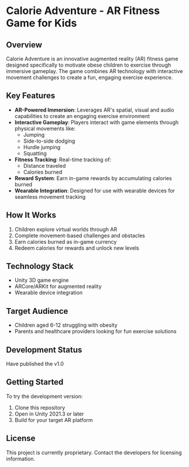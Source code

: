# Calorie Adventure - AR Fitness Game for Kids

## Overview
Calorie Adventure is an innovative augmented reality (AR) fitness game designed specifically to motivate obese children to exercise through immersive gameplay. The game combines AR technology with interactive movement challenges to create a fun, engaging exercise experience.

## Key Features
- **AR-Powered Immersion**: Leverages AR's spatial, visual and audio capabilities to create an engaging exercise environment
- **Interactive Gameplay**: Players interact with game elements through physical movements like:
  - Jumping
  - Side-to-side dodging
  - Hurdle jumping
  - Squatting
- **Fitness Tracking**: Real-time tracking of:
  - Distance traveled
  - Calories burned
- **Reward System**: Earn in-game rewards by accumulating calories burned
- **Wearable Integration**: Designed for use with wearable devices for seamless movement tracking

## How It Works
1. Children explore virtual worlds through AR
2. Complete movement-based challenges and obstacles
3. Earn calories burned as in-game currency
4. Redeem calories for rewards and unlock new levels

## Technology Stack
- Unity 3D game engine
- ARCore/ARKit for augmented reality
- Wearable device integration

## Target Audience
- Children aged 6-12 struggling with obesity
- Parents and healthcare providers looking for fun exercise solutions

## Development Status
Have published the v1.0

## Getting Started
To try the development version:
1. Clone this repository
2. Open in Unity 2021.3 or later
3. Build for your target AR platform

## License
This project is currently proprietary. Contact the developers for licensing information.
